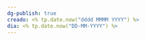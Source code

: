 ```yaml
---
dg-publish: true
creado: <% tp.date.now("dddd MMMM YYYY") %>
dia: <% tp.date.now("DD-MM-YYYY") %>
---
```



